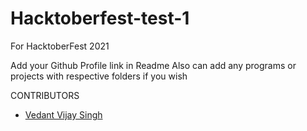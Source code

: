 # Hacktoberfest-test-1
For HacktoberFest 2021

Add your Github Profile link in Readme
Also can add any programs or projects with respective folders if you wish

CONTRIBUTORS
- [Vedant Vijay Singh](https://github.com/vedantvijay)
